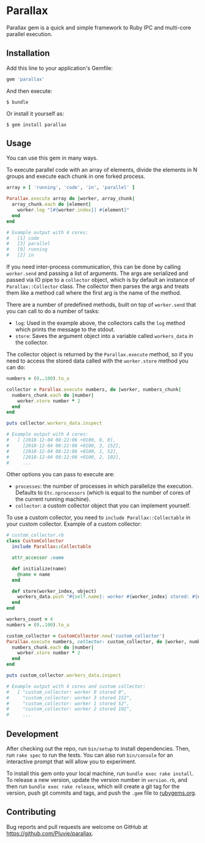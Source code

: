 # Parallax

Parallax gem is a quick and simple framework to Ruby IPC and multi-core parallel execution.

## Installation

Add this line to your application's Gemfile:

```ruby
gem 'parallax'
```

And then execute:

    $ bundle

Or install it yourself as:

    $ gem install parallax

## Usage

You can use this gem in many ways.

To execute parallel code with an array of elements, divide the elements in N groups and execute each chunk in one forked process.

```ruby
array = [ 'running', 'code', 'in', 'parallel' ]

Parallax.execute array do |worker, array_chunk|
  array_chunk.each do |element|
    worker.log "[#{worker.index}] #{element}"
  end
end

# Example output with 4 cores:
#   [1] code
#   [3] parallel
#   [0] running
#   [2] in
```

If you need inter-process communication, this can be done by calling `worker.send` and passing a list of arguments. The args are serialized and passed via IO pipe to a `collector` object, which is by default an instance of `Parallax::Collector` class. The collector then parses the args and treats them like a method call where the first arg is the name of the method.

There are a number of predefined methods, built on top of `worker.send` that you can call to do a number of tasks:
* `log`: Used in the example above, the collectors calls the `log` method which prints the message to the stdout.
* `store`: Saves the argument object into a variable called `workers_data` in the collector.

The collector object is returned by the `Parallax.execute` method, so if you need to access the stored data called with the `worker.store` method you can do:

```ruby
numbers = (0..100).to_a

collector = Parallax.execute numbers, do |worker, numbers_chunk|
  numbers_chunk.each do |number|
    worker.store number * 2
  end
end

puts collector.workers_data.inspect

# Example output with 4 cores:
#   [ [2018-12-04 08:22:06 +0100, 0, 0],
#     [2018-12-04 08:22:06 +0100, 3, 152],
#     [2018-12-04 08:22:06 +0100, 1, 52],
#     [2018-12-04 08:22:06 +0100, 2, 102],
#     ...
```

Other options you can pass to execute are:
* `processes`: the number of processes in which parallelize the execution. Defaults to `Etc.nprocessors` (which is equal to the number of cores of the current running machine).
* `collector`: a custom collector object that you can implement yourself.

To use a custom collector, you need to `include Parallax::Collectable` in your custom collector. Example of a custom collector:

```ruby
# custom_collector.rb
class CustomCollector
  include Parallax::Collectable

  attr_accessor :name

  def initialize(name)
    @name = name
  end

  def store(worker_index, object)
    workers_data.push "#{self.name}: worker #{worker_index} stored: #{object}"
  end
end
```

```ruby
workers_count = 4
numbers = (0..100).to_a

custom_collector = CustomCollector.new('custom_collector')
Parallax.execute numbers, collector: custom_collector, do |worker, numbers_chunk|
  numbers_chunk.each do |number|
    worker.store number * 2
  end
end

puts custom_collector.workers_data.inspect

# Example output with 4 cores and custom collector:
#   [ "custom_collector: worker 0 stored 0",
#     "custom_collector: worker 3 stored 152",
#     "custom_collector: worker 1 stored 52",
#     "custom_collector: worker 2 stored 102",
#     ...
```

## Development

After checking out the repo, run `bin/setup` to install dependencies. Then, run `rake spec` to run the tests. You can also run `bin/console` for an interactive prompt that will allow you to experiment.

To install this gem onto your local machine, run `bundle exec rake install`. To release a new version, update the version number in `version.rb`, and then run `bundle exec rake release`, which will create a git tag for the version, push git commits and tags, and push the `.gem` file to [rubygems.org](https://rubygems.org).

## Contributing

Bug reports and pull requests are welcome on GitHub at https://github.com/Pluvie/parallax.
